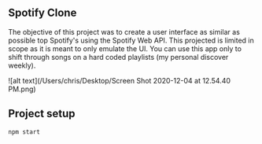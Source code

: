 ## Spotify Clone

The objective of this project was to create a user interface as similar as possible top Spotify's using the Spotify Web API. This projected is limited in scope as it is meant to only emulate the UI. You can use this app only to shift through songs on a hard coded playlists (my personal discover weekly).  


![alt text](/Users/chris/Desktop/Screen Shot 2020-12-04 at 12.54.40 PM.png)

## Project setup

`npm start`
